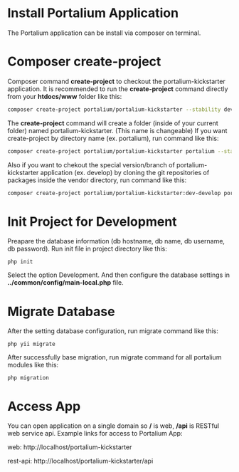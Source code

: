 # Install Portalium Application
The Portalium application can be install via composer on terminal.

# Composer create-project
Composer command **create-project** to checkout the portalium-kickstarter application. It is recommended
to run the **create-project** command directly from your **htdocs/www** folder like this:

```bash
composer create-project portalium/portalium-kickstarter --stability dev
```
The **create-project** command will create a folder (inside of your current folder) named portalium-kickstarter. (This name is changeable) If you want create-project by directory name (ex. portalium), run command like this:
```bash
composer create-project portalium/portalium-kickstarter portalium --stability dev
```
Also if you want to chekout the special version/branch of portalium-kickstarter application (ex. develop) by cloning the git repositories of packages inside the vendor directory, run command like this:
```bash
composer create-project portalium/portalium-kickstarter:dev-develop portalium  --prefer-source --stability dev
```

# Init Project for Development
Preapare the database information (db hostname, db name, db username, db password). Run init file in project directory like this:
```
php init
```
Select the option Development. And then configure the database settings in **../common/config/main-local.php** file.

# Migrate Database
After the setting database configuration, run migrate command like this:
```
php yii migrate
```
After successfully base migration, run migrate command for all portalium modules like this:
```
php migration
```

# Access App
You can open application on a single domain so **/** is web, **/api** is RESTful web service api. Example links for access to Portalium App:

web: http://localhost/portalium-kickstarter

rest-api: http://localhost/portalium-kickstarter/api
